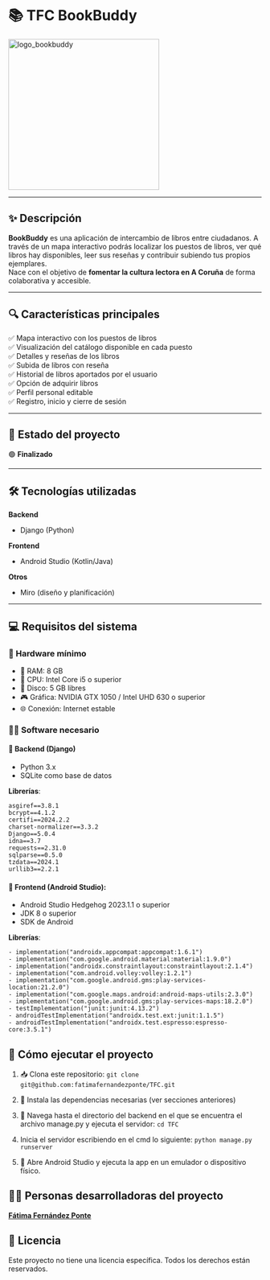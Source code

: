 # 📚 TFC BookBuddy

<img src="https://github.com/fatimafernandezponte/TFC/assets/145338446/d134ae2a-46c6-485f-a1fc-852e6d6b7731" alt="logo_bookbuddy" width="300"/>

---

## ✨ Descripción

**BookBuddy** es una aplicación de intercambio de libros entre ciudadanos. A través de un mapa interactivo podrás localizar los puestos de libros, ver qué libros hay disponibles, leer sus reseñas y contribuir subiendo tus propios ejemplares.  
Nace con el objetivo de **fomentar la cultura lectora en A Coruña** de forma colaborativa y accesible.

---

## 🔍 Características principales

✅ Mapa interactivo con los puestos de libros  
✅ Visualización del catálogo disponible en cada puesto  
✅ Detalles y reseñas de los libros  
✅ Subida de libros con reseña  
✅ Historial de libros aportados por el usuario  
✅ Opción de adquirir libros  
✅ Perfil personal editable  
✅ Registro, inicio y cierre de sesión

---

## 🚧 Estado del proyecto

🟢 **Finalizado**

---

## 🛠️ Tecnologías utilizadas

**Backend**  
- Django (Python)

**Frontend**  
- Android Studio (Kotlin/Java)

**Otros**  
- Miro (diseño y planificación)

---

## 💻 Requisitos del sistema

### 🧰 Hardware mínimo
- 💾 RAM: 8 GB  
- 🧠 CPU: Intel Core i5 o superior  
- 💽 Disco: 5 GB libres  
- 🎮 Gráfica: NVIDIA GTX 1050 / Intel UHD 630 o superior  
- 🌐 Conexión: Internet estable

### 🧑‍💻 Software necesario

#### 🐍 Backend (Django)
- Python 3.x  
- SQLite como base de datos

**Librerías**:
```text
asgiref==3.8.1
bcrypt==4.1.2
certifi==2024.2.2
charset-normalizer==3.3.2
Django==5.0.4
idna==3.7
requests==2.31.0
sqlparse==0.5.0
tzdata==2024.1
urllib3==2.2.1
```
#### 🤖 Frontend (Android Studio):
- Android Studio Hedgehog 2023.1.1 o superior
- JDK 8 o superior
- SDK de Android
  
**Librerías**:
```text
- implementation("androidx.appcompat:appcompat:1.6.1")
- implementation("com.google.android.material:material:1.9.0")
- implementation("androidx.constraintlayout:constraintlayout:2.1.4")
- implementation("com.android.volley:volley:1.2.1")
- implementation("com.google.android.gms:play-services-location:21.2.0")
- implementation("com.google.maps.android:android-maps-utils:2.3.0")
- implementation("com.google.android.gms:play-services-maps:18.2.0")
- testImplementation("junit:junit:4.13.2")
- androidTestImplementation("androidx.test.ext:junit:1.1.5")
- androidTestImplementation("androidx.test.espresso:espresso-core:3.5.1")
```

## 🚀 Cómo ejecutar el proyecto
1. 📥 Clona este repositorio:
```git clone git@github.com:fatimafernandezponte/TFC.git```

2. 🧱 Instala las dependencias necesarias (ver secciones anteriores)
  
3.  🛜 Navega hasta el directorio del backend en el que se encuentra el archivo manage.py y ejecuta el servidor:
```cd TFC```

4. Inicia el servidor escribiendo en el cmd lo siguiente:
```python manage.py runserver```

5.  📱 Abre Android Studio y ejecuta la app en un emulador o dispositivo físico.



## 👩‍💻 Personas desarrolladoras del proyecto
 **[Fátima Fernández Ponte](https://github.com/fatimafernandezponte)**

 ## 📄 Licencia
Este proyecto no tiene una licencia específica. Todos los derechos están reservados.

